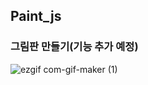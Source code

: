 ## Paint_js

### 그림판 만들기(기능 추가 예정)
![ezgif com-gif-maker (1)](https://user-images.githubusercontent.com/23302973/100350279-f9a58280-302c-11eb-916a-de19196a6bec.gif)
